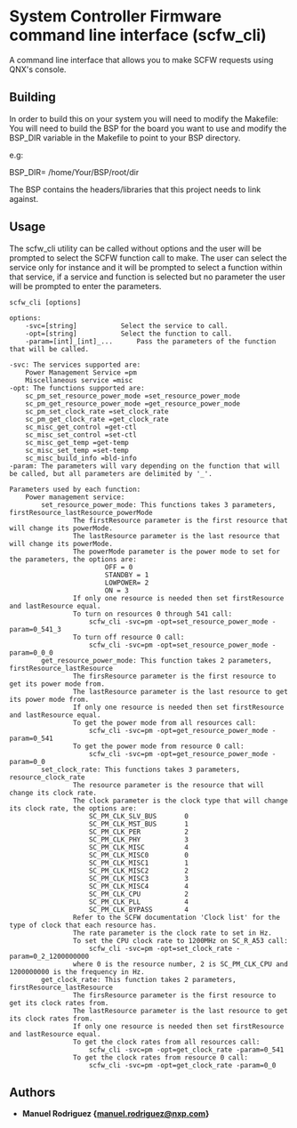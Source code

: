 # System Controller Firmware command line interface (scfw_cli)

A command line interface that allows you to make SCFW requests using QNX's console.

## Building

In order to build this on your system you will need to modify the Makefile:
You will need to build the BSP for the board you want to use and modify the BSP_DIR
variable in the Makefile to point to your BSP directory. 

e.g:

BSP_DIR= /home/Your/BSP/root/dir

The BSP contains the headers/libraries that this project needs to link against.

## Usage

The scfw_cli utility can be called without options and the user will be prompted
to select the SCFW function call to make. The user can select the service only for instance
and it will be prompted to select a function within that service, if a service and function is 
selected but no parameter the user will be prompted to enter the parameters.

	scfw_cli [options]

	options:
		-svc=[string]			Select the service to call.
		-opt=[string]			Select the function to call.
		-param=[int]_[int]_...		Pass the parameters of the function that will be called.

	-svc: The services supported are:
		Power Management Service =pm
		Miscellaneous service =misc
	-opt: The functions supported are:
		sc_pm_set_resource_power_mode =set_resource_power_mode
		sc_pm_get_resource_power_mode =get_resource_power_mode
		sc_pm_set_clock_rate =set_clock_rate
		sc_pm_get_clock_rate =get_clock_rate
		sc_misc_get_control =get-ctl
		sc_misc_set_control =set-ctl
		sc_misc_get_temp =get-temp
		sc_misc_set_temp =set-temp
		sc_misc_build_info =bld-info
	-param: The parameters will vary depending on the function that will be called, but all parameters are delimited by '_'.

	Parameters used by each function:
		Power management service:
			set_resource_power_mode: This functions takes 3 parameters, firstResource_lastResource_powerMode
					The firstResource parameter is the first resource that will change its powerMode.
					The lastResource parameter is the last resource that will change its powerMode.
					The powerMode parameter is the power mode to set for the parameters, the options are:
							OFF = 0
							STANDBY = 1
							LOWPOWER= 2
							ON = 3
					If only one resource is needed then set firstResource and lastResource equal.
					To turn on resources 0 through 541 call: 
					    scfw_cli -svc=pm -opt=set_resource_power_mode -param=0_541_3
					To turn off resource 0 call: 
					    scfw_cli -svc=pm -opt=set_resource_power_mode -param=0_0_0
			get_resource_power_mode: This function takes 2 parameters, firstResource_lastResource
					The firsResource parameter is the first resource to get its power mode from.
					The lastResource parameter is the last resource to get its power mode from.
					If only one resource is needed then set firstResource and lastResource equal.
					To get the power mode from all resources call: 
					    scfw_cli -svc=pm -opt=get_resource_power_mode -param=0_541
					To get the power mode from resource 0 call: 
					    scfw_cli -svc=pm -opt=get_resource_power_mode -param=0_0
			set_clock_rate: This functions takes 3 parameters, resource_clock_rate
					The resource parameter is the resource that will change its clock rate.
					The clock parameter is the clock type that will change its clock rate, the options are:
						SC_PM_CLK_SLV_BUS       0
						SC_PM_CLK_MST_BUS       1
						SC_PM_CLK_PER           2
						SC_PM_CLK_PHY           3
						SC_PM_CLK_MISC          4
						SC_PM_CLK_MISC0         0
						SC_PM_CLK_MISC1         1
						SC_PM_CLK_MISC2         2
						SC_PM_CLK_MISC3         3
						SC_PM_CLK_MISC4         4
						SC_PM_CLK_CPU           2
						SC_PM_CLK_PLL           4
						SC_PM_CLK_BYPASS        4
					Refer to the SCFW documentation 'Clock list' for the type of clock that each resource has.
					The rate parameter is the clock rate to set in Hz.
					To set the CPU clock rate to 1200MHz on SC_R_A53 call: 
					    scfw_cli -svc=pm -opt=set_clock_rate -param=0_2_1200000000
					where 0 is the resource number, 2 is SC_PM_CLK_CPU and 1200000000 is the frequency in Hz.
			get_clock_rate: This function takes 2 parameters, firstResource_lastResource
					The firsResource parameter is the first resource to get its clock rates from.
					The lastResource parameter is the last resource to get its clock rates from.
					If only one resource is needed then set firstResource and lastResource equal.
					To get the clock rates from all resources call: 
					    scfw_cli -svc=pm -opt=get_clock_rate -param=0_541
					To get the clock rates from resource 0 call: 
					    scfw_cli -svc=pm -opt=get_clock_rate -param=0_0

## Authors

* **Manuel Rodriguez {manuel.rodriguez@nxp.com}** 
